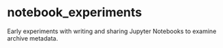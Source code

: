 # notebook_experiments
Early experiments with writing and sharing Jupyter Notebooks to examine archive metadata.

